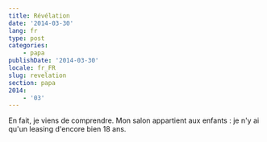 ```yaml
---
title: Révélation
date: '2014-03-30'
lang: fr
type: post
categories:
    - papa
publishDate: '2014-03-30'
locale: fr_FR
slug: revelation
section: papa
2014:
    - '03'
---
```


En fait, je viens de comprendre. Mon salon appartient aux enfants : je n'y ai qu'un leasing d'encore bien 18 ans.
